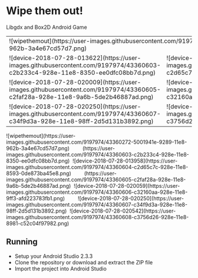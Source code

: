 # Wipe them out!
Libgdx and Box2D Android Game

<table>
    <tbody>
        <tr>
            <td colspan=2>
                ![wipethemout](https://user-images.githubusercontent.com/9197974/43360272-5001941e-9289-11e8-962b-3a4e67cd57d7.png)
            </td>
        </tr>
        <tr>
            <td>
                ![device-2018-07-28-013622](https://user-images.githubusercontent.com/9197974/43360603-c2b233c4-928e-11e8-8350-ee0dfc08bb7d.png)
            </td>
            <td>
                ![device-2018-07-28-013958](https://user-images.githubusercontent.com/9197974/43360604-c2d65c7c-928e-11e8-8593-0de873ba45e8.png)
            <td>                
        </tr>
        <tr>
            <td>
                ![device-2018-07-28-020009](https://user-images.githubusercontent.com/9197974/43360605-c2faf28a-928e-11e8-9a6b-5de2b46887ad.png)
            </td>
            <td>
                ![device-2018-07-28-020059](https://user-images.githubusercontent.com/9197974/43360606-c32160aa-928e-11e8-9ff3-afd223783fb1.png)
            <td>                
        </tr>
        <tr>
            <td>
                ![device-2018-07-28-020250](https://user-images.githubusercontent.com/9197974/43360607-c34f9d3a-928e-11e8-98ff-2d5d131b3892.png)
            </td>
            <td>
                ![device-2018-07-28-020542](https://user-images.githubusercontent.com/9197974/43360608-c3756d26-928e-11e8-8981-c52c04f97982.png)
            <td>                
        </tr>
    </tbody>
</table> 
![wipethemout](https://user-images.githubusercontent.com/9197974/43360272-5001941e-9289-11e8-962b-3a4e67cd57d7.png)
        (https://user-images.githubusercontent.com/9197974/43360603-c2b233c4-928e-11e8-8350-ee0dfc08bb7d.png)  ![device-2018-07-28-013958](https://user-images.githubusercontent.com/9197974/43360604-c2d65c7c-928e-11e8-8593-0de873ba45e8.png)
        (https://user-images.githubusercontent.com/9197974/43360605-c2faf28a-928e-11e8-9a6b-5de2b46887ad.png)  ![device-2018-07-28-020059](https://user-images.githubusercontent.com/9197974/43360606-c32160aa-928e-11e8-9ff3-afd223783fb1.png)
        ![device-2018-07-28-020250](https://user-images.githubusercontent.com/9197974/43360607-c34f9d3a-928e-11e8-98ff-2d5d131b3892.png)  ![device-2018-07-28-020542](https://user-images.githubusercontent.com/9197974/43360608-c3756d26-928e-11e8-8981-c52c04f97982.png)

<h2>Running</h2>
<ul>
  <li>Setup your Android Studio 2.3.3</li>
  <li>Clone the repository or download and extract the ZIP file</li>
  <li>Import the project into Android Studio</li>
</ul>
